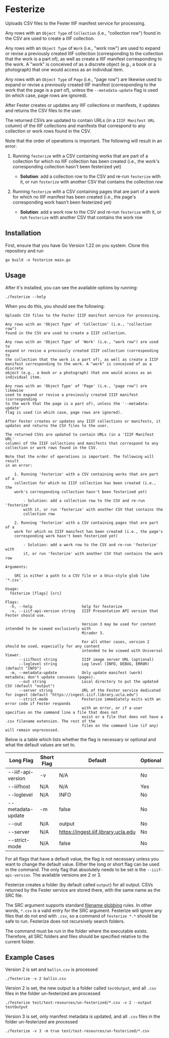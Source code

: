 # Festerize

Uploads CSV files to the Fester IIIF manifest service for processing.

Any rows with an `Object Type` of `Collection` (i.e., "collection row") found in the CSV are used to create a IIIF collection.

Any rows with an `Object Type` of `Work` (i.e., "work row") are used to expand or revise a previously created IIIF collection (corresponding to the collection that the work is a part of), as well as create a IIIF manifest corresponding to the work. A "work" is conceived of as a discrete object (e.g., a book or a photograph) that one would access as an individual item.

Any rows with an `Object Type` of `Page` (i.e., "page row") are likewise used to expand or revise a previously created IIIF manifest (corresponding to the work that the page is a part of), unless the `--metadata-update` flag is used (in which case, page rows are ignored).

After Fester creates or updates any IIIF collections or manifests, it updates and returns the CSV files to the user.

The returned CSVs are updated to contain URLs (in a `IIIF Manifest URL` column) of the IIIF collections and manifests that correspond to any collection or work rows found in the CSV.

Note that the order of operations is important. The following will result in an error:

1. Running `festerize` with a CSV containing works that are part of a collection for which no IIIF collection has been created (i.e., the work's corresponding collection hasn't been festerized yet)

    - **Solution**: add a collection row to the CSV and re-run `festerize` with it, or run `festerize` with another CSV that contains the collection row

1. Running `festerize` with a CSV containing pages that are part of a work for which no IIIF manifest has been created (i.e., the page's corresponding work hasn't been festerized yet)

    - **Solution**: add a work row to the CSV and re-run `festerize` with it, or run `festerize` with another CSV that contains the work row

## Installation

First, ensure that you have Go Version 1.22 on you system. Clone this repository and run 

`go build -o festerize main.go`

## Usage

After it's installed, you can see the available options by running:

    ./festerize --help

When you do this, you should see the following:

```
Uploads CSV files to the Fester IIIF manifest service for processing.

Any rows with an 'Object Type' of 'Collection' (i.e., "collection row")
found in the CSV are used to create a IIIF collection.

Any rows with an 'Object Type' of 'Work' (i.e., "work row") are used to
expand or revise a previously created IIIF collection (corresponding to
the collection that the work is a part of), as well as create a IIIF
manifest corresponding to the work. A "work" is conceived of as a discrete
object (e.g., a book or a photograph) that one would access as an
individual item.

Any rows with an 'Object Type' of 'Page' (i.e., "page row") are likewise
used to expand or revise a previously created IIIF manifest (corresponding
to the work that the page is a part of), unless the '--metadata-update'
flag is used (in which case, page rows are ignored).

After Fester creates or updates any IIIF collections or manifests, it
updates and returns the CSV files to the user.

The returned CSVs are updated to contain URLs (in a 'IIIF Manifest URL'
column) of the IIIF collections and manifests that correspond to any
collection or work rows found in the CSV.

Note that the order of operations is important. The following will result
in an error:

	1. Running 'festerize' with a CSV containing works that are part of a
	collection for which no IIIF collection has been created (i.e., the
	work's corresponding collection hasn't been festerized yet)

		- Solution: add a collection row to the CSV and re-run 'festerize'
		with it, or run 'festerize' with another CSV that contains the
		collection row

	2. Running 'festerize' with a CSV containing pages that are part of a
	work for which no IIIF manifest has been created (i.e., the page's
	corresponding work hasn't been festerized yet)

		- Solution: add a work row to the CSV and re-run 'festerize' with
		it, or run 'festerize' with another CSV that contains the work row

Arguments:

	SRC is either a path to a CSV file or a Unix-style glob like '*.csv'.

Usage:
  festerize [flags] [src]

Flags:
  -h, --help                      help for festerize
  -v, --iiif-api-version string   IIIF Presentation API version that Fester should use.
                                  
                                  Version 3 may be used for content intended to be viewed exclusively with
                                  Mirador 3.
                                  
                                  For all other cases, version 2 should be used, especially for any content
                                  intended to be viewed with Universal Viewer.
      --iiifhost string           IIIF image server URL (optional)
      --loglevel string           Log level (INFO, DEBUG, ERROR) (default "INFO")
  -m, --metadata-update           Only update manifest (work) metadata; don't update canvases (pages).
      --out string                Local directory to put the updated CSV (default "output")
      --server string             URL of the Fester service dedicated for ingest (default "https://ingest.iiif.library.ucla.edu")
      --strict-mode               Festerize immediately exits with an error code if Fester responds
                                  with an error, or if a user specifies on the command line a file that does not
                                  exist or a file that does not have a .csv filename extension. The rest of the
                                  files on the command line (if any) will remain unprocessed.
```

Below is a table which lists whether the flag is necessary or optional and what the default values are set to. 

| Long Flag         | Short Flag    | Default                                      | Optional   |
| ----------------- |-------------- | -------------------------------------------- |----------- |
| --iiif-api-version| -v            | N/A                                          | No         |
| --iiifhost        | N/A           | N/A                                          | Yes        |
| --loglevel        | N/A           | INFO                                         | No         |
| --metadata-update | -m            | false                                        | No         |
| --out             | N/A           | output                                       | No         |
| --server          | N/A           | https://ingest.iiif.library.ucla.edu         | No         |
| --strict-mode     | N/A           | false                                        | No         |

For all flags that have a default value, the flag is not necessary unless you want to change the default value. Either the long or short flag can be used in the command. The only flag that absolutely needs to be set is the `--iiif-api-version`. The available versions are 2 or 3. 

Festerize creates a folder (by default called `output`) for all output. CSVs returned by the Fester service are stored there, with the same name as the SRC file. 

The SRC argument supports standard [filename globbing](https://en.wikipedia.org/wiki/Glob_(programming)) rules. In other words, `*.csv` is a valid entry for the SRC argument. Festerize will ignore any files that do not end with `.csv`, so a command of `festerize *.*` should be safe to run. Festerize does not recursively search folders. 

The command must be run in the folder where the executable exists. Therefore, all SRC folders and files should be specified relative to the current folder.

## Example Cases
Version 2 is set and `ballin.csv` is processed
    
    ./festerize -v 2 ballin.csv

Version 2 is set, the new output is a folder called `testOutput`, and all `.csv` files in the folder un-festerized are processed
    
    ./festerize test/test-resources/un-festerized/*.csv -v 2 --output testOutput

Version 3 is set, only manifest metadata is updated, and all `.csv` files in the folder un-festerized are processed

    ./festerize -v 3 -m true test/test-resources/un-festerized/*.csv

